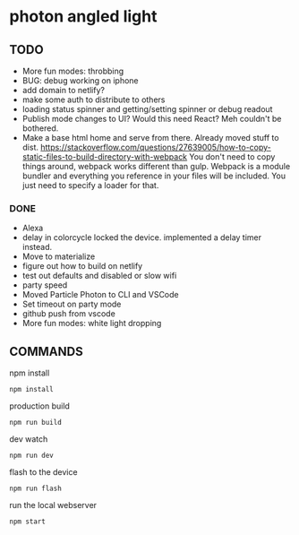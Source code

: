 # photon angled light


## TODO
- More fun modes: throbbing
- BUG: debug working on iphone
- add domain to netlify?
- make some auth to distribute to others
- loading status spinner and getting/setting spinner or debug readout
- Publish mode changes to UI? Would this need React? Meh couldn't be bothered.
- Make a base html home and serve from there. Already moved stuff to dist. https://stackoverflow.com/questions/27639005/how-to-copy-static-files-to-build-directory-with-webpack You don't need to copy things around, webpack works different than gulp. Webpack is a module bundler and everything you reference in your files will be included. You just need to specify a loader for that.

### DONE
- Alexa
- delay in colorcycle locked the device. implemented a delay timer instead.
- Move to materialize
- figure out how to build on netlify
- test out defaults and disabled or slow wifi
- party speed
- Moved Particle Photon to CLI and VSCode
- Set timeout on party mode
- github push from vscode
- More fun modes: white light dropping

## COMMANDS


npm install

`npm install`

production build

`npm run build`

dev watch

`npm run dev`

flash to the device

`npm run flash`

run the local webserver

`npm start`

